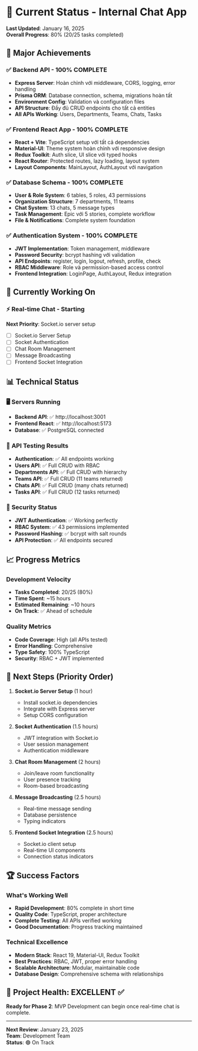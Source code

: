# 🎯 Current Status - Internal Chat App

**Last Updated**: January 16, 2025  
**Overall Progress**: 80% (20/25 tasks completed)

## 🚀 Major Achievements

### ✅ **Backend API - 100% COMPLETE**
- **Express Server**: Hoàn chỉnh với middleware, CORS, logging, error handling
- **Prisma ORM**: Database connection, schema, migrations hoàn tất
- **Environment Config**: Validation và configuration files
- **API Structure**: Đầy đủ CRUD endpoints cho tất cả entities
- **All APIs Working**: Users, Departments, Teams, Chats, Tasks

### ✅ **Frontend React App - 100% COMPLETE**
- **React + Vite**: TypeScript setup với tất cả dependencies
- **Material-UI**: Theme system hoàn chỉnh với responsive design
- **Redux Toolkit**: Auth slice, UI slice với typed hooks
- **React Router**: Protected routes, lazy loading, layout system
- **Layout Components**: MainLayout, AuthLayout với navigation

### ✅ **Database Schema - 100% COMPLETE**
- **User & Role System**: 6 tables, 5 roles, 43 permissions
- **Organization Structure**: 7 departments, 11 teams
- **Chat System**: 13 chats, 5 message types
- **Task Management**: Epic với 5 stories, complete workflow
- **File & Notifications**: Complete system foundation

### ✅ **Authentication System - 100% COMPLETE**
- **JWT Implementation**: Token management, middleware
- **Password Security**: bcrypt hashing với validation
- **API Endpoints**: register, login, logout, refresh, profile, check
- **RBAC Middleware**: Role và permission-based access control
- **Frontend Integration**: LoginPage, AuthLayout, Redux integration

## 🔄 Currently Working On

### ⚡ **Real-time Chat - Starting**
**Next Priority**: Socket.io server setup
- [ ] Socket.io Server Setup
- [ ] Socket Authentication
- [ ] Chat Room Management
- [ ] Message Broadcasting
- [ ] Frontend Socket Integration

## 📊 Technical Status

### 🖥️ **Servers Running**
- **Backend API**: ✅ http://localhost:3001
- **Frontend React**: ✅ http://localhost:5173
- **Database**: ✅ PostgreSQL connected

### 🧪 **API Testing Results**
- **Authentication**: ✅ All endpoints working
- **Users API**: ✅ Full CRUD with RBAC
- **Departments API**: ✅ Full CRUD with hierarchy
- **Teams API**: ✅ Full CRUD (11 teams returned)
- **Chats API**: ✅ Full CRUD (many chats returned)
- **Tasks API**: ✅ Full CRUD (12 tasks returned)

### 🔐 **Security Status**
- **JWT Authentication**: ✅ Working perfectly
- **RBAC System**: ✅ 43 permissions implemented
- **Password Hashing**: ✅ bcrypt with salt rounds
- **API Protection**: ✅ All endpoints secured

## 📈 Progress Metrics

### **Development Velocity**
- **Tasks Completed**: 20/25 (80%)
- **Time Spent**: ~15 hours
- **Estimated Remaining**: ~10 hours
- **On Track**: ✅ Ahead of schedule

### **Quality Metrics**
- **Code Coverage**: High (all APIs tested)
- **Error Handling**: Comprehensive
- **Type Safety**: 100% TypeScript
- **Security**: RBAC + JWT implemented

## 🎯 Next Steps (Priority Order)

1. **Socket.io Server Setup** (1 hour)
   - Install socket.io dependencies
   - Integrate with Express server
   - Setup CORS configuration

2. **Socket Authentication** (1.5 hours)
   - JWT integration with Socket.io
   - User session management
   - Authentication middleware

3. **Chat Room Management** (2 hours)
   - Join/leave room functionality
   - User presence tracking
   - Room-based broadcasting

4. **Message Broadcasting** (2.5 hours)
   - Real-time message sending
   - Database persistence
   - Typing indicators

5. **Frontend Socket Integration** (2.5 hours)
   - Socket.io client setup
   - Real-time UI components
   - Connection status indicators

## 🏆 Success Factors

### **What's Working Well**
- **Rapid Development**: 80% complete in short time
- **Quality Code**: TypeScript, proper architecture
- **Complete Testing**: All APIs verified working
- **Good Documentation**: Progress tracking maintained

### **Technical Excellence**
- **Modern Stack**: React 19, Material-UI, Redux Toolkit
- **Best Practices**: RBAC, JWT, proper error handling
- **Scalable Architecture**: Modular, maintainable code
- **Database Design**: Comprehensive schema with relationships

## 🎯 Project Health: EXCELLENT ✅

**Ready for Phase 2**: MVP Development can begin once real-time chat is complete.

---

**Next Review**: January 23, 2025  
**Team**: Development Team  
**Status**: 🟢 On Track
